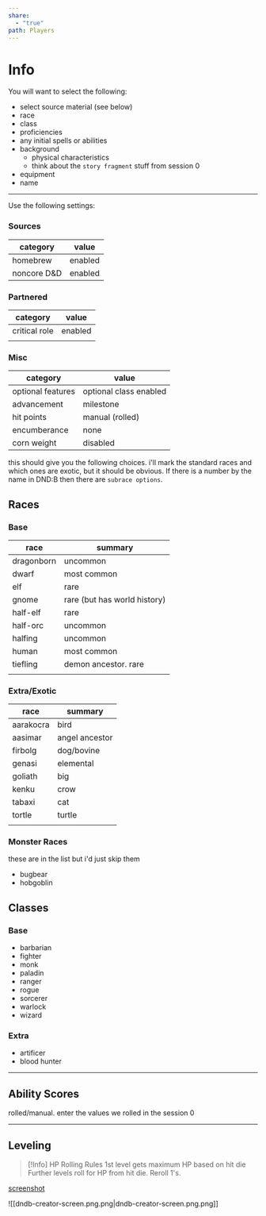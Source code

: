 ```yaml
---
share:
  - "true"
path: Players
---
```

# Info

You will want to select the following:

* select source material (see below)
* race
* class
* proficiencies
* any initial spells or abilities
* background
	* physical characteristics
	* think about the `story fragment` stuff from session 0
* equipment
* name

---

Use the following settings:
### Sources
| category | value |
| ---- | ---- |
| homebrew | enabled |
| noncore D&D | enabled |
### Partnered
| category | value |
| ---- | ---- |
| critical role | enabled |
|  |  |
### Misc
| category           | value                  |
| ------------------ | ---------------------- |
| optional features  | optional class enabled |
| advancement        | milestone              |
| hit points         | manual (rolled)        |
| encumberance       | none                   |
| corn weight | disabled                       |

this should give you the following choices.
i'll mark the standard races and which ones are exotic, but it should be obvious.
If there is a number by the name in DND:B then there are `subrace options`.
## Races

### Base

| race | summary |
| ---- | ---- |
| dragonborn | uncommon |
| dwarf | most common |
| elf | rare |
| gnome | rare (but has world history) |
| half-elf | rare |
| half-orc | uncommon |
| halfing | uncommon |
| human | most common |
| tiefling | demon ancestor. rare |
|  |  |

### Extra/Exotic

| race      | summary |
| --------- | ------- |
| aarakocra | bird        |
| aasimar   | angel ancestor        |
| firbolg   | dog/bovine        |
| genasi    | elemental        |
| goliath   | big        |
| kenku     | crow        |
| tabaxi    | cat        |
| tortle    | turtle        |
|           |         |

### Monster Races
these are in the list but i'd just skip them

* bugbear
* hobgoblin

## Classes

### Base
* barbarian
* fighter
* monk
* paladin
* ranger
* rogue
* sorcerer
* warlock
* wizard

### Extra

* artificer
* blood hunter
---
## Ability Scores

rolled/manual.  enter the values we rolled in the session 0

---


## Leveling

>[!Info] HP Rolling Rules
>1st level gets maximum HP based on hit die
>Further levels roll for HP from hit die.  Reroll 1's. 

[screenshot](dndb-creator-screen.png)

![[dndb-creator-screen.png.png|dndb-creator-screen.png.png]]